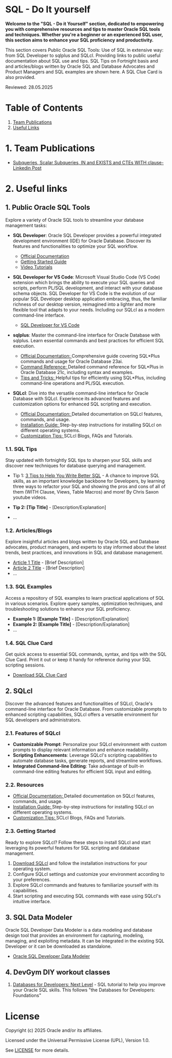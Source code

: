 # SQL - Do It yourself 
**Welcome to the "SQL - Do it Yourself" section, dedicated to empowering you with comprehensive resources and tips to master Oracle SQL tools and techniques. Whether you're a beginner or an experienced SQL user, this section aims to enhance your SQL proficiency and productivity.**

This section covers Public Oracle SQL Tools: Use of SQL in extensive way: from SQL Developer to sqlplus and SQLcl.
Providing links to public useful documentation about SQL use and tips. SQL Tips on Fortnight basis and and articles/blogs written by Oracle SQL and Database Advocates and Product Managers and SQL examples are shown here.
A SQL Clue Card is also provided.

Reviewed: 28.05.2025

# Table of Contents
 
1. [Team Publications](#team-publications)
2. [Useful Links](#useful-links)


# 1. Team Publications
- [Subqueries, Scalar Subqueries, IN and EXISTS and CTEs WITH clause- Linkedin Post](https://www.linkedin.com/posts/ppaolucci_devgym-chrissaxon-activity-7333117804474216449-uwul?utm_source=share&utm_medium=member_desktop&rcm=ACoAAAAKKqcBMGaLM24oFc1jnB_Fhe5AkpZfpu4)


# 2. Useful links

## 1. Public Oracle SQL Tools

Explore a variety of Oracle SQL tools to streamline your database management tasks:

- **SQL Developer**: Oracle SQL Developer provides a powerful integrated development environment (IDE) for Oracle Database. Discover its features and functionalities to optimize your SQL workflow.
  - [Official Documentation](https://docs.oracle.com/cd/E12151_01/index.htm)
  - [Getting Started Guide](https://docs.oracle.com/cd/E25259_01/appdev.31/e24285/toc.htm)
  - [Video Tutorials](link)

- **SQL Developer for VS Code**: Microsoft Visual Studio Code (VS Code) extension which brings the ability to execute your SQL queries and scripts, perform PL/SQL development, and interact with your database schema objects. SQL Developer for VS Code is the evolution of our popular SQL Developer desktop application embracing, thus, the familiar richness of our desktop version, reimagined into a lighter and more flexible tool that adapts to your needs. Including our SQLcl as a modern command-line interface.
   - [SQL Developer for VS Code](https://www.oracle.com/database/sqldeveloper/vscode)

- **sqlplus**: Master the command-line interface for Oracle Database with sqlplus. Learn essential commands and best practices for efficient SQL execution.
  - [Official Documentation: ](https://docs.oracle.com/en/database/oracle/oracle-database/23/sqpug/index.html)Comprehensive guide covering SQL*Plus commands and usage for Oracle Database 23ai.
  - [Command Reference: ](https://docs.oracle.com/en/database/oracle/oracle-database/21/sqpug/SQL-Plus-command-reference.html#GUID-177F24B7-D154-4F8B-A05B-7568079800C6)Detailed command reference for SQL*Plus in Oracle Database 21c, including syntax and examples.
  - [Tips and Tricks: ](https://docs.oracle.com/search/?q=sql+plus)Helpful tips for efficiently using SQL*Plus, including command-line operations and PL/SQL execution.

- **SQLcl**: Dive into the versatile command-line interface for Oracle Database with SQLcl. Experience its advanced features and customization options for enhanced SQL scripting and execution.
  - [Official Documentation: ](https://docs.oracle.com/en/database/oracle/sql-developer-command-line/21.4/sqcug/index.html)Detailed documentation on SQLcl features, commands, and usage.
  - [Installation Guide: ](https://docs.oracle.com/en/database/oracle/apex/23.2/aeadm/downloading-and-installing-sqlcl.html)Step-by-step instructions for installing SQLcl on different operating systems.
  - [Customization Tips: ](https://docs.oracle.com/search/?q=sqlcl&pg=1&size=10&showfirstpage=true&cType=WM147046%2CWM147070%2CWM175021&lang=en)SCLcl Blogs, FAQs and Tutorials.

### 1.1. SQL Tips

Stay updated with fortnightly SQL tips to sharpen your SQL skills and discover new techniques for database querying and management.

- Tip 1: [3 Tips to Help You Write Better SQL](https://www.youtube.com/watch?v=Hjfvf8VqY9E&list=WL) - 
        A chance to improve SQL skills, as an important knowledge backbone for Developers, by learning three ways to refactor your SQL and showing the pros and cons of all of them (WITH Clause, Views, Table Macros) and more! By Chris Saxon youtube videos.

- **Tip 2: [Tip Title]** - [Description/Explanation]
- ...

### 1.2. Articles/Blogs

Explore insightful articles and blogs written by Oracle SQL and Database advocates, product managers, and experts to stay informed about the latest trends, best practices, and innovations in SQL and database management.

- [Article 1 Title](link) - [Brief Description]
- [Article 2 Title](link) - [Brief Description]
- ...

### 1.3. SQL Examples

Access a repository of SQL examples to learn practical applications of SQL in various scenarios. Explore query samples, optimization techniques, and troubleshooting solutions to enhance your SQL proficiency.

- **Example 1: [Example Title]** - [Description/Explanation]
- **Example 2: [Example Title]** - [Description/Explanation]
- ...

### 1.4. SQL Clue Card

Get quick access to essential SQL commands, syntax, and tips with the SQL Clue Card. Print it out or keep it handy for reference during your SQL scripting sessions.

- [Download SQL Clue Card](./images/SQL_Cheat_Sheet_Version1.1.png)


## 2. SQLcl

Discover the advanced features and functionalities of SQLcl, Oracle's command-line interface for Oracle Database. From customizable prompts to enhanced scripting capabilities, SQLcl offers a versatile environment for SQL developers and administrators.

### 2.1. Features of SQLcl

- **Customizable Prompt**: Personalize your SQLcl environment with custom prompts to display relevant information and enhance readability.
- **Scripting Enhancements**: Leverage SQLcl's scripting capabilities to automate database tasks, generate reports, and streamline workflows.
- **Integrated Command-line Editing**: Take advantage of built-in command-line editing features for efficient SQL input and editing.

### 2.2.  Resources

- [Official Documentation: ](https://docs.oracle.com/en/database/oracle/sql-developer-command-line/21.4/sqcug/index.html)Detailed documentation on SQLcl features, commands, and usage.
- [Installation Guide: ](https://docs.oracle.com/en/database/oracle/apex/23.2/aeadm/downloading-and-installing-sqlcl.html)Step-by-step instructions for installing SQLcl on different operating systems.
- [Customization Tips: ](https://docs.oracle.com/search/?q=sqlcl&pg=1&size=10&showfirstpage=true&cType=WM147046%2CWM147070%2CWM175021&lang=en)SCLcl Blogs, FAQs and Tutorials.

### 2.3. Getting Started

Ready to explore SQLcl? Follow these steps to install SQLcl and start leveraging its powerful features for SQL scripting and database management.

1. [Download SQLcl](https://www.oracle.com/database/sqldeveloper/technologies/sqlcl/download/) and follow the installation instructions for your operating system.
2. Configure SQLcl settings and customize your environment according to your preferences.
3. Explore SQLcl commands and features to familiarize yourself with its capabilities.
4. Start scripting and executing SQL commands with ease using SQLcl's intuitive interface.


## 3. SQL Data Modeler
Oracle SQL Developer Data Modeler is a data modeling and database design tool that provides an environment for capturing, modeling, managing, and exploiting metadata.
It can be integrated in the existing SQL Developer or it can be downloaded as standalone.
- [Oracle SQL Developer Data Modeler](https://docs.oracle.com/en/database/oracle/sql-developer-data-modeler/index.html) 


## 4. DevGym DIY workout classes

1. [Databases for Developers: Next Level](https://devgym.oracle.com/pls/apex/f?p=10001:29:15932218738087:::29:P29_CLASS_ID:4063&cs=1_nEHG6GUd1XcC6iF7c9h6qOm91c7J7kbUnsfGwr0G7UUnUNhmQZff1nYX9YxqGuI7fvPcyjdHo5OIO8tWsnhzw) - SQL tutorial to help you improve your Oracle SQL skills. This follows "the Databases for Developers: Foundations"


# License

Copyright (c) 2025 Oracle and/or its affiliates.

Licensed under the Universal Permissive License (UPL), Version 1.0.

See [LICENSE](https://github.com/oracle-devrel/technology-engineering/blob/main/LICENSE) for more details.
